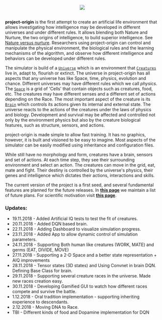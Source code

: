 <p align="center">
  <img src="https://github.com/kourgeorge/project-origin/blob/master/docs/origin-icon.png"><br><br>
</p>

**project-origin** is the first attempt to create an artificial life environment that allows investigating how intelligence may be developed in different universes and under different rules.
It allows blending both Nature and Nurture, the two origins of intelligence, to build superior intelligence. 
See [Nature versus nurture](https://en.wikipedia.org/wiki/Nature_versus_nurture).
Researchers using project-origin can control and manipulate the physical environment, the biological rules and the learning mechanisms of the algorithm, and observe how different intelligence and behaviors can be developed under different rules.

The simulator is build of a [`Universe`](/docs/Universe.md) which is an environment that [`Creatures`](/docs/Creature.md) live in, adapt to, flourish or extinct.
The universe in project-origin has all aspects that any universe has like Space, time, physics, evolution and chance.
Different universes may have different rules which we call *physics*. 
The [`Space`](/docs/Space.md) is a grid of 'Cells' that contain objects such as creatures, food, etc.
The creatures may have different senses and a different set of actions depending on the Race.
The most important aspect of the creature is its [`Brain`](/docs/Brain.md) which controls its actions given its internal and external state.
The universe reacts to the actions of the creatures under the laws of physics and biology.
Development and survival may be affected and controlled not only by the environment physics but also by the creature biological features, such as structure, sensors, and actions.

project-origin is made simple to allow fast training.
It has no graphics, however, it is built and visioned to be easy to imagine.
Most aspects of the simulator can be easily modified using inheritance and configuration files.

While still have no morphology and form, creatures have a brain, sensors and set of actions.
At each time step, they see their surrounding environment and select an action.
The creatures can move in the grid, eat, mate and fight.
Their destiny is controlled by the universe's physics, their genes and intelligence which dictates their actions, interactions and skills.

The current version of the project is a first seed, and several fundamental features are planned for the future releases.
In [**this page**](/docs/FuturePlans.md) we maintain a list of future plans.
For scientific motivation visit [**this page**](/docs/Scientific.md).

### Updates:
* 19.11.2018 - Added Artificial IQ tests to test the fit of creatures.
* 20.11.2018 - Added DQN based brain.
* 22.11.2018 - Adding Dashboard to visualize simulation progress.
* 23.11.2018 - Added App to allow dynamic control of simulation parameters.
* 24.11.2018 - Supporting Both human like creatures (WORK, MATE) and germs (EAT, DIVIDE, MOVE)
* 27.11.2018 - Supporting a 2-D Space and a better state representation + AIQ improvements
* 28.11.2018 - Tensor states (3D states) and Using Convnet in brain DQN. Defining Base Class for brain.
* 29.11.2018 - Supporting several creature races in the universe. Made new races creation easy.
* 30.11.2018 - Developing Gamified GUI to watch how different races compete and survive the battle.
* 1.12.2018 - Oral tradition implementation - supporting inheriting experience to descendants.
* 2.12.2018 - Moving DNA to Race.
* TBI - Different kinds of food and Dopamine implementation for DQN
